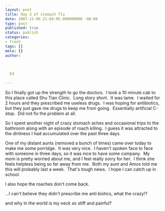 ```yaml
---
layout: post
title: Day 3 of stomach flu
date: 2007-11-06 21:04:05.000000000 -08:00
type: post
published: true
status: publish
categories:
- fresh
tags: []
meta: {}
author:
  
  
  
  Ed
  
---
```

<p>So I finally got up the strength to go the doctors.  I took a 10 minute cab to this place called Shu Tian Clinic.  Long story short.  It was lame.  I waited for 2 hours and they prescribed me useless drugs.  I was hoping for antibiotics, but they just gave me drugs to keep me from going.  Essentially artificial C-stop.  Did not fix the problem at all.</p>
<p>So I spent another night of crazy stomach aches and occasional trips to the bathroom along with an episode of roach killing.  I guess it was attracted to the dirtiness I had accumulated over the past three days.</p>
<p>One of my distant aunts (removed a bunch of times) came over today to make me some porridge.  It was very nice.  I haven't spoken face to face with someone in three days, so it was nice to have some company.  My mom is pretty worried about me, and I feel really sorry for her.  I think she feels helpless being so far away from me.  Both my aunt and Amos told me this will probably last a week.  That's tough news.  I hope I can catch up in school.</p>
<p>I also hope the roaches don't come back.</p>
<p>...I can't believe they didn't prescribe me anti biotics, what the crazy!?</p>
<p>and why in the world is my neck so stiff and painful?</p>
